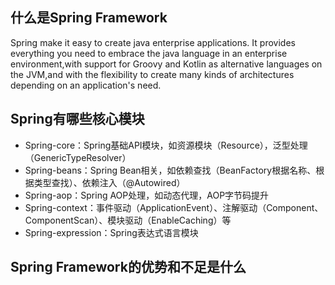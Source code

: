## 什么是Spring Framework

Spring make it easy to create java enterprise applications. It provides everything you need to embrace the java language in an enterprise environment,with support for Groovy and Kotlin as alternative languages on the JVM,and with the flexibility to create many kinds of architectures depending on an application's need.

 ## Spring有哪些核心模块

* Spring-core：Spring基础API模块，如资源模块（Resource），泛型处理（GenericTypeResolver）
* Spring-beans：Spring Bean相关，如依赖查找（BeanFactory根据名称、根据类型查找）、依赖注入（@Autowired）
* Spring-aop：Spring AOP处理，如动态代理，AOP字节码提升
* Spring-context：事件驱动（ApplicationEvent）、注解驱动（Component、ComponentScan）、模块驱动（EnableCaching）等
* Spring-expression：Spring表达式语言模块

## Spring Framework的优势和不足是什么


